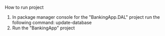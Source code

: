 How to run project
1. In package manager console for the "BankingApp.DAL" project run the following command: update-database
2. Run the "BankingApp" project
